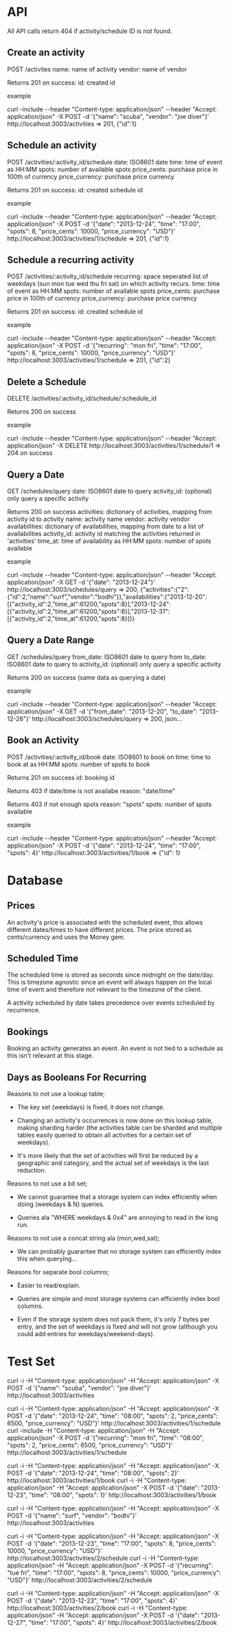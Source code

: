 API
===

All API calls return 404 if activity/schedule ID is not found.

Create an activity
-------------------

  POST /activites
  name: name of activity
  vendor: name of vendor

  Returns 201 on success:
  id: created id

example

  curl -include --header "Content-type: application/json" --header "Accept: application/json" -X POST -d '{"name": "scuba", "vendor": "joe diver"}' http://localhost:3003/activities
  =>
  201, {"id":1}


Schedule an activity
--------------------

  POST /activities/:activity_id/schedule
  date: ISO8601 date
  time: time of event as HH:MM
  spots: number of available spots
  price_cents: purchase price in 100th of currency
  price_currency: purchase price currency

  Returns 201 on success:
  id: created schedule id

example

  curl -include --header "Content-type: application/json" --header "Accept: application/json" -X POST -d '{"date": "2013-12-24", "time": "17:00", "spots": 8, "price_cents": 10000, "price_currency": "USD"}' http://localhost:3003/activities/1/schedule
  =>
  201, {"id":1}

Schedule a recurring activity
-----------------------------

  POST /activities/:activity_id/schedule
  recurring: space seperated list of weekdays (sun mon tue wed thu fri sat) on which activity recurs.
  time: time of event as HH:MM
  spots: number of available spots
  price_cents: purchase price in 100th of currency
  price_currency: purchase price currency

  Returns 201 on success:
  id: created schedule id

example

  curl -include --header "Content-type: application/json" --header "Accept: application/json" -X POST -d '{"recurring": "mon fri", "time": "17:00", "spots": 8, "price_cents": 10000, "price_currency": "USD"}' http://localhost:3003/activities/1/schedule
  =>
  201, {"id":2}

Delete a Schedule
-----------------

  DELETE /activities/:activity_id/schedule/:schedule_id

  Returns 200 on success

example

  curl -include --header "Content-type: application/json" --header "Accept: application/json" -X DELETE http://localhost:3003/activities/1/schedule/1
  =>
  204 on success

Query a Date
------------

  GET /schedules/query
  date: ISO8601 date to query
  activity_id: (optional) only query a specific activity

  Returns 200 on success
  activities: dictionary of activities, mapping from activity id to activity
    name: activity name
    vendor: activity vendor
  availabilities: dictionary of availabilities, mapping from date to a list of availabilities
    activity_id: activity id matching the activities returned in 'activities'
    time_at: time of availability as HH:MM
    spots: number of spots available

example

  curl -include --header "Content-type: application/json" --header "Accept: application/json" -X GET -d '{"date": "2013-12-24"}' http://localhost:3003/schedules/query
  =>
  200, {"activities":{"2":{"id":2,"name":"surf","vendor":"bodhi"}},"availabilities":{"2013-12-20":[{"activity_id":2,"time_at":61200,"spots":8}],"2013-12-24":[{"activity_id":2,"time_at":61200,"spots":8}],"2013-12-31":[{"activity_id":2,"time_at":61200,"spots":8}]}}

Query a Date Range
------------------

  GET /schedules/query
  from_date: ISO8601 date to query from
  to_date: ISO8601 date to query to
  activity_id: (optional) only query a specific activity

  Returns 200 on success
  (same data as querying a date)

example

  curl -include --header "Content-type: application/json" --header "Accept: application/json" -X GET -d '{"from_date": "2013-12-20", "to_date": "2013-12-26"}' http://localhost:3003/schedules/query
  =>
  200, json...

Book an Activity
----------------

  POST /activities/:activity_id/book
  date: ISO8601 to book on
  time: time to book at as HH:MM
  spots: number of spots to book

  Returns 201 on success
  id: booking id

  Returns 403 if date/time is not availabe
  reason: "date/time"

  Returns 403 if not enough spots
  reason: "spots"
  spots: number of spots available

example

  curl -include --header "Content-type: application/json" --header "Accept: application/json" -X POST -d '{"date": "2013-12-24", "time": "17:00", "spots": 4}' http://localhost:3003/activities/1/book
  =>
  {"id": 1}


Database
========

Prices
------

An activity's price is associated with the scheduled event, this
allows different dates/times to have different prices. The price
stored as cents/currency and uses the Money gem.

Scheduled Time
--------------

The scheduled time is stored as seconds since midnight on the
date/day. This is timezone agnostic since an event will always happen
on the local time of event and therefore not relevant to the timezone
of the client.

A activity scheduled by date takes precedence over events scheduled by
recurrence.

Bookings
--------

Booking an activity generates an event. An event is not tied to a
schedule as this isn't relevant at this stage.

Days as Booleans For Recurring
------------------------------

Reasons to not use a lookup table;

   * The key set (weekdays) is fixed, it does not change.

   * Changing an activity's occurrences is now done on this lookup
     table, making sharding harder (the activities table can be
     sharded and multiple tables easily queried to obtain all
     activities for a certain set of weekdays).

   * It's more likely that the set of activities will first be reduced
     by a geographic and category, and the actual set of weekdays is
     the last reduction.

Reasons to not use a bit set;

   * We cannot guarantee that a storage system can index efficiently
     when doing (weekdays & N) queries.

   * Queries ala "WHERE weekdays & 0x4" are annoying to read in the
     long run.

Reasons to not use a concat string ala (mon,wed,sat);

   * We can probably guarantee that no storage system can efficiently
     index this when querying...

Reasons for separate bool columns;

   * Easier to read/explain.

   * Queries are simple and most storage systems can efficiently index
     bool columns.

   * Even if the storage system does not pack them, it's only 7 bytes
     per entry, and the set of weekdays is fixed and will not grow
     (although you could add entries for weekdays/weekend-days).


Test Set
========

curl -i -H "Content-type: application/json" -H "Accept: application/json" -X POST -d '{"name": "scuba", "vendor": "joe diver"}' http://localhost:3003/activities

curl -i -H "Content-type: application/json" -H "Accept: application/json" -X POST -d '{"date": "2013-12-24", "time": "08:00", "spots": 2, "price_cents": 6500, "price_currency": "USD"}' http://localhost:3003/activities/1/schedule
curl -include -H "Content-type: application/json" -H "Accept: application/json" -X POST -d '{"recurring": "mon fri", "time": "08:00", "spots": 2, "price_cents": 6500, "price_currency": "USD"}' http://localhost:3003/activities/1/schedule

curl -i -H "Content-type: application/json" -H "Accept: application/json" -X POST -d '{"date": "2013-12-24", "time": "08:00", "spots": 2}' http://localhost:3003/activities/1/book
curl -i -H "Content-type: application/json" -H "Accept: application/json" -X POST -d '{"date": "2013-12-23", "time": "08:00", "spots": 1}' http://localhost:3003/activities/1/book

curl -i -H "Content-type: application/json" -H "Accept: application/json" -X POST -d '{"name": "surf", "vendor": "bodhi"}' http://localhost:3003/activities

curl -i -H "Content-type: application/json" -H "Accept: application/json" -X POST -d '{"date": "2013-12-23", "time": "17:00", "spots": 8, "price_cents": 10000, "price_currency": "USD"}' http://localhost:3003/activities/2/schedule
curl -i -H "Content-type: application/json" -H "Accept: application/json" -X POST -d '{"recurring": "tue fri", "time": "17:00", "spots": 8, "price_cents": 10000, "price_currency": "USD"}' http://localhost:3003/activities/2/schedule

curl -i -H "Content-type: application/json" -H "Accept: application/json" -X POST -d '{"date": "2013-12-23", "time": "17:00", "spots": 4}' http://localhost:3003/activities/2/book
curl -i -H "Content-type: application/json" -H "Accept: application/json" -X POST -d '{"date": "2013-12-27", "time": "17:00", "spots": 4}' http://localhost:3003/activities/2/book

